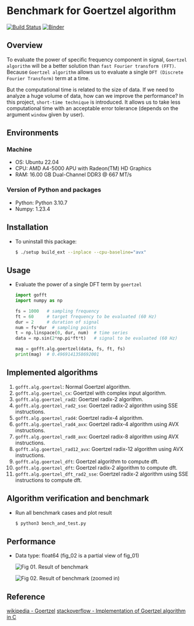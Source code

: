 # Benchmark for Goertzel algorithm

[![Build Status](https://travis-ci.com/NaleRaphael/goertzel-fft.svg?branch=master)](https://travis-ci.com/NaleRaphael/goertzel-fft)
[![Binder](https://mybinder.org/badge_logo.svg)][launch_on_binder]

## Overview

To evaluate the power of specific frequency component in signal, `Goertzel algorithm` will be a better solution than `fast Fourier transform (FFT)`. Because `Goertzel algorithm` allows us to evaluate a single `DFT (Discrete Fourier Transform)` term at a time.

But the computational time is related to the size of data. If we need to analyze a huge volume of data, how can we improve the performance? In this project, `short-time technique` is introduced. It allows us to take less computational time with an acceptable error tolerance (depends on the argument `window` given by user).

## Environments
### Machine
* OS: Ubuntu 22.04
* CPU: AMD A4-5000 APU with Radeon(TM) HD Graphics
* RAM: 16.00 GB Dual-Channel DDR3 @ 667 MT/s

### Version of Python and packages
* Python: Python 3.10.7
* Numpy: 1.23.4

## Installation

* To uninstall this package:

  ```bash
  $ ./setup build_ext --inplace --cpu-baseline="avx"
  ```

## Usage
* Evaluate the power of a single DFT term by `goertzel`

  ```python
  import gofft
  import numpy as np

  fs = 1000   # sampling frequency
  ft = 60     # target frequency to be evaluated (60 Hz)
  dur = 2     # duration of signal
  num = fs*dur  # sampling points
  t = np.linspace(0, dur, num)  # time series
  data = np.sin(2*np.pi*ft*t)   # signal to be evaluated (60 Hz)

  mag = gofft.alg.goertzel(data, fs, ft, fs)
  print(mag)  # 0.4969141358692001
  ```

## Implemented algorithms

1. `gofft.alg.goertzel`: Normal Goertzel algorithm.
2. `gofft.alg.goertzel_cx`: Goertzel with complex input algorithm.
3. `gofft.alg.goertzel_rad2`: Goertzel radix-2 algorithm.
4. `gofft.alg.goertzel_rad2_sse`: Goertzel radix-2 algorithm using SSE instructions.
5. `gofft.alg.goertzel_rad4`: Goertzel radix-4 algorithm.
6. `gofft.alg.goertzel_rad4_avx`: Goertzel radix-4 algorithm using AVX instructions.
7. `gofft.alg.goertzel_rad8_avx`: Goertzel radix-8 algorithm using AVX instructions.
8. `gofft.alg.goertzel_rad12_avx`: Goertzel radix-12 algorithm using AVX instructions.
9. `gofft.alg.goertzel_dft`: Goertzel algorithm to compute dft.
10. `gofft.alg.goertzel_dft`: Goertzel radix-2 algorithm to compute dft.
11. `gofft.alg.goertzel_dft_rad2_sse`: Goertzel radix-2 algorithm using SSE instructions to compute dft.

## Algorithm verification and benchmark

* Run all benchmark cases and plot result

  ```bash
  $ python3 bench_and_test.py
  ```

## Performance

* Data type: float64 (fig_02 is a partial view of fig_01)

  ![Fig 01. Result of benchmark][dtype_float64_o]

  ![Fig 02. Result of benchmark (zoomed in)][dtype_float64_z]


## Reference
[wikipedia - Goertzel](https://en.wikipedia.org/wiki/Goertzel_algorithm)
[stackoverflow - Implementation of Goertzel algorithm in C](http://stackoverflow.com/questions/11579367)

[dtype_float64_o]: https://i.imgur.com/vV9pjDE.png
[dtype_float64_z]: https://i.imgur.com/Bw3ohXI.png

[STFT]: https://en.wikipedia.org/wiki/Short-time_Fourier_transform
[launch_on_binder]: https://mybinder.org/v2/gh/NaleRaphael/goertzel-fft/master?filepath=doc%2Fipynb%2Fdemo_simple_example.ipynb
